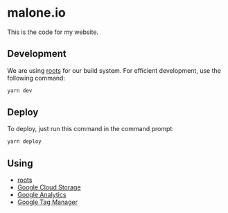 # malone.io

This is the code for my website.

## Development

We are using [roots](http://roots.cx/) for our build system. For efficient development, use the following command:

```bash
yarn dev
```

## Deploy

To deploy, just run this command in the command prompt:

```bash
yarn deploy
```

## Using

 * [roots](http://roots.cx/)
 * [Google Cloud Storage](https://cloud.google.com/storage/)
 * [Google Analytics](https://www.google.com/analytics/)
 * [Google Tag Manager](https://www.google.com/analytics/tag-manager/)
